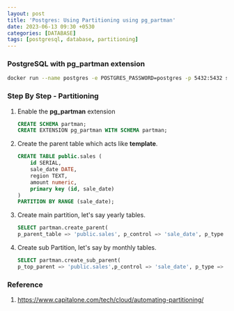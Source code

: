 ```yaml
---
layout: post
title: 'Postgres: Using Partitioning using pg_partman'
date: 2023-06-13 09:30 +0530
categories: [DATABASE]
tags: [postgresql, database, partitioning]
---
```


### PostgreSQL with pg_partman extension

```sh
docker run --name postgres -e POSTGRES_PASSWORD=postgres -p 5432:5432 scarfacedeb/postgres-pg-partman
```

### Step By Step - Partitioning

1. Enable the **pg_partman** extension

   ```sql
   CREATE SCHEMA partman;
   CREATE EXTENSION pg_partman WITH SCHEMA partman;
   ```

2. Create the parent table which acts like **template**. 

   ```sql
   CREATE TABLE public.sales (
       id SERIAL,
       sale_date DATE,
       region TEXT,
       amount numeric,
       primary key (id, sale_date)
   )
   PARTITION BY RANGE (sale_date);
   ```

3. Create main partition, let's say yearly tables.

   ```sql
   SELECT partman.create_parent(
   p_parent_table => 'public.sales', p_control => 'sale_date', p_type => 'native',  p_interval=> 'yearly');
   ```

4. Create sub Partition, let's say by monthly tables. 

   ```sql
   SELECT partman.create_sub_parent(
   p_top_parent => 'public.sales',p_control => 'sale_date', p_type => 'native', p_interval=> 'monthly', p_native_check => 'yes',p_premake => 10);
   ```

### Reference

1. https://www.capitalone.com/tech/cloud/automating-partitioning/